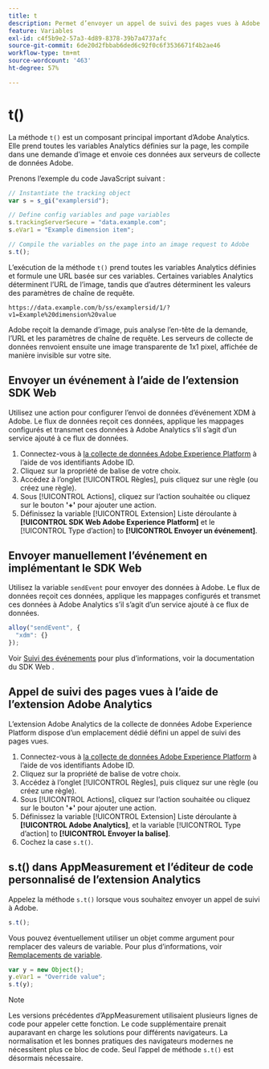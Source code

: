 ```yaml
---
title: t
description: Permet d’envoyer un appel de suivi des pages vues à Adobe.
feature: Variables
exl-id: c4f5b9e2-57a3-4d89-8378-39b7a4737afc
source-git-commit: 6de20d2fbbab6ded6c92f0c6f3536671f4b2ae46
workflow-type: tm+mt
source-wordcount: '463'
ht-degree: 57%

---
```


# t()

La méthode `t()` est un composant principal important d’Adobe Analytics. Elle prend toutes les variables Analytics définies sur la page, les compile dans une demande d’image et envoie ces données aux serveurs de collecte de données Adobe.

Prenons l’exemple du code JavaScript suivant :

```js
// Instantiate the tracking object
var s = s_gi("examplersid");

// Define config variables and page variables
s.trackingServerSecure = "data.example.com";
s.eVar1 = "Example dimension item";

// Compile the variables on the page into an image request to Adobe
s.t();
```

L’exécution de la méthode `t()` prend toutes les variables Analytics définies et formule une URL basée sur ces variables. Certaines variables Analytics déterminent l’URL de l’image, tandis que d’autres déterminent les valeurs des paramètres de chaîne de requête.

```text
https://data.example.com/b/ss/examplersid/1/?v1=Example%20dimension%20value
```

Adobe reçoit la demande d’image, puis analyse l’en-tête de la demande, l’URL et les paramètres de chaîne de requête. Les serveurs de collecte de données renvoient ensuite une image transparente de 1x1 pixel, affichée de manière invisible sur votre site.

## Envoyer un événement à l’aide de l’extension SDK Web

Utilisez une action pour configurer l’envoi de données d’événement XDM à Adobe. Le flux de données reçoit ces données, applique les mappages configurés et transmet ces données à Adobe Analytics s’il s’agit d’un service ajouté à ce flux de données.

1. Connectez-vous à [la collecte de données Adobe Experience Platform](https://experience.adobe.com/data-collection) à l’aide de vos identifiants Adobe ID.
1. Cliquez sur la propriété de balise de votre choix.
1. Accédez à l’onglet [!UICONTROL Règles], puis cliquez sur une règle (ou créez une règle).
1. Sous [!UICONTROL Actions], cliquez sur l’action souhaitée ou cliquez sur le bouton **&#39;+&#39;** pour ajouter une action.
1. Définissez la variable [!UICONTROL Extension] Liste déroulante à **[!UICONTROL SDK Web Adobe Experience Platform]** et le [!UICONTROL Type d’action] to **[!UICONTROL Envoyer un événement]**.

## Envoyer manuellement l’événement en implémentant le SDK Web

Utilisez la variable `sendEvent` pour envoyer des données à Adobe. Le flux de données reçoit ces données, applique les mappages configurés et transmet ces données à Adobe Analytics s’il s’agit d’un service ajouté à ce flux de données.

```js
alloy("sendEvent", {
  "xdm": {}
});
```

Voir [Suivi des événements](https://experienceleague.adobe.com/docs/experience-platform/edge/fundamentals/tracking-events.html?lang=fr) pour plus d’informations, voir la documentation du SDK Web .

## Appel de suivi des pages vues à l’aide de l’extension Adobe Analytics

L’extension Adobe Analytics de la collecte de données Adobe Experience Platform dispose d’un emplacement dédié défini un appel de suivi des pages vues.

1. Connectez-vous à [la collecte de données Adobe Experience Platform](https://experience.adobe.com/data-collection) à l’aide de vos identifiants Adobe ID.
1. Cliquez sur la propriété de balise de votre choix.
1. Accédez à l’onglet [!UICONTROL Règles], puis cliquez sur une règle (ou créez une règle).
1. Sous [!UICONTROL Actions], cliquez sur l’action souhaitée ou cliquez sur le bouton **&#39;+&#39;** pour ajouter une action.
1. Définissez la variable [!UICONTROL Extension] Liste déroulante à **[!UICONTROL Adobe Analytics]**, et la variable [!UICONTROL Type d’action] to **[!UICONTROL Envoyer la balise]**.
1. Cochez la case `s.t()`.

## s.t() dans AppMeasurement et l’éditeur de code personnalisé de l’extension Analytics

Appelez la méthode `s.t()` lorsque vous souhaitez envoyer un appel de suivi à Adobe.

```js
s.t();
```

Vous pouvez éventuellement utiliser un objet comme argument pour remplacer des valeurs de variable. Pour plus d’informations, voir [Remplacements de variable](../../js/overrides.md).

```js
var y = new Object();
y.eVar1 = "Override value";
s.t(y);
```

>[!NOTE]
>
>Les versions précédentes d’AppMeasurement utilisaient plusieurs lignes de code pour appeler cette fonction. Le code supplémentaire prenait auparavant en charge les solutions pour différents navigateurs. La normalisation et les bonnes pratiques des navigateurs modernes ne nécessitent plus ce bloc de code. Seul l’appel de méthode `s.t()` est désormais nécessaire.
